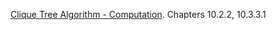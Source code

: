 [Clique Tree Algorithm - Computation](probabilistic_graphical_models/3.3.5-Inf-BP-Ctree-computation.pdf). Chapters 10.2.2, 10.3.3.1
